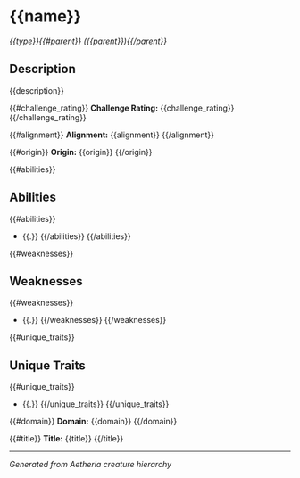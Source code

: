 # {{name}}
*{{type}}{{#parent}} ({{parent}}){{/parent}}*

## Description
{{description}}

{{#challenge_rating}}
**Challenge Rating:** {{challenge_rating}}
{{/challenge_rating}}

{{#alignment}}
**Alignment:** {{alignment}}
{{/alignment}}

{{#origin}}
**Origin:** {{origin}}
{{/origin}}

{{#abilities}}
## Abilities
{{#abilities}}
- {{.}}
{{/abilities}}
{{/abilities}}

{{#weaknesses}}
## Weaknesses
{{#weaknesses}}
- {{.}}
{{/weaknesses}}
{{/weaknesses}}

{{#unique_traits}}
## Unique Traits
{{#unique_traits}}
- {{.}}
{{/unique_traits}}
{{/unique_traits}}

{{#domain}}
**Domain:** {{domain}}
{{/domain}}

{{#title}}
**Title:** {{title}}
{{/title}}

---
*Generated from Aetheria creature hierarchy*
